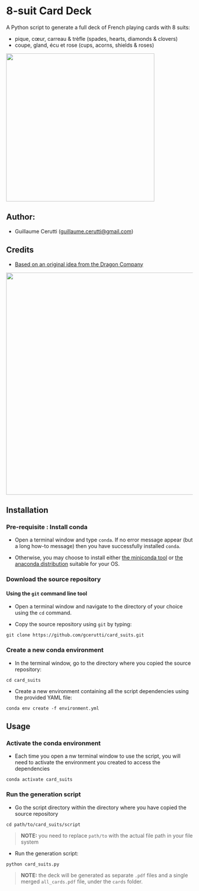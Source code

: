 # 8-suit Card Deck

A Python script to generate a full deck of French playing cards with 8 suits:

* pique, cœur, carreau & trèfle (spades, hearts, diamonds & clovers)
* coupe, gland, écu et rose (cups, acorns, shields & roses)

<image src="https://github.com/gcerutti/card_suits/blob/master/suits_BR.png" width="400px">

## Author:
* Guillaume Cerutti (<guillaume.cerutti@gmail.com>)

## Credits

* [Based on an original idea from the Dragon Company](http://www.dragoncompany.org/crafting-additional-playing-card-suits/)

<image src="https://github.com/gcerutti/card_suits/blob/master/deck.png" width="600px">

## Installation

### Pre-requisite : Install conda

* Open a terminal window and type `conda`. If no error message appear (but a long how-to message) then you have successfully installed `conda`.

* Otherwise, you may choose to install either [the miniconda tool](https://docs.conda.io/en/latest/miniconda.html) or [the anaconda distribution](https://docs.anaconda.com/anaconda/install/) suitable for your OS.

### Download the source repository

#### Using the `git` command line tool

* Open a terminal window and navigate to the directory of your choice using the `cd` command.

* Copy the source repository using `git` by typing:

```
git clone https://github.com/gcerutti/card_suits.git
```

### Create a new conda environment

* In the terminal window, go to the directory where you copied the source repository:

```
cd card_suits
```

* Create a new environment containing all the script dependencies using the provided YAML file:

```
conda env create -f environment.yml
```

## Usage

### Activate the conda environment

* Each time you open a nw terminal window to use the script, you will need to activate the environment you created to access the dependencies

```
conda activate card_suits
```

### Run the generation script

* Go the script directory within the directory where you have copied the source repository

```
cd path/to/card_suits/script
```

> **NOTE:** you need to replace `path/to` with the actual file path in your file system 

* Run the generation script:

```
python card_suits.py
```

> **NOTE:** the deck will be generated as separate `.pdf` files and a single merged `all_cards.pdf` file, under the `cards` folder. 


